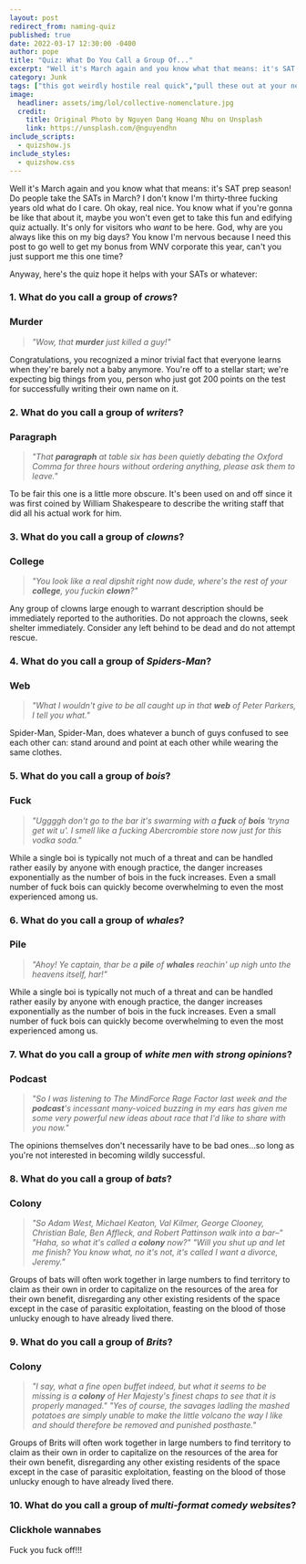 ```yaml
---
layout: post
redirect_from: naming-quiz
published: true
date: 2022-03-17 12:30:00 -0400
author: pope
title: "Quiz: What Do You Call a Group Of..."
excerpt: "Well it's March again and you know what that means: it's SAT prep season! Do people take the SATs in March? I don't know I'm thirty-three fucking years old what do I care. Just take the quiz or don't."
category: Junk
tags: ["this got weirdly hostile real quick","pull these out at your next trivia night","collective nomenclature","a murder of crows","a pile of whales","SAT Prep","totally accurate information","fuccbois","clowns","quiz game","podcasting","Batman","Spider-Man","The British"]
image:
  headliner: assets/img/lol/collective-nomenclature.jpg
  credit:
    title: Original Photo by Nguyen Dang Hoang Nhu on Unsplash
    link: https://unsplash.com/@nguyendhn
include_scripts:
  - quizshow.js
include_styles:
  - quizshow.css
---
```


Well it's March again and you know what that means: it's SAT prep season! Do people take the SATs in March? I don't know I'm thirty-three fucking years old what do I care. Oh okay, real nice. You know what if you're gonna be like that about it, maybe you won't even get to take this fun and edifying quiz actually. It's only for visitors who *want* to be here. God, why are you always like this on my big days? You know I'm nervous because I need this post to go well to get my bonus from WNV corporate this year, can't you just support me this one time?

Anyway, here's the quiz hope it helps with your SATs or whatever:

### 1\. What do you call a group of *crows*?

<div class="answerpanel">
  <h3>Murder</h3>
  <blockquote><em>"Wow, that <strong>murder</strong> just killed a guy!"</em></blockquote>
  <p>Congratulations, you recognized a minor trivial fact that everyone learns when they're barely not a baby anymore. You're off to a stellar start; we're expecting big things from you, person who just got 200 points on the test for successfully writing their own name on it.</p>
</div>

### 2\. What do you call a group of *writers*?

<div class="answerpanel">
  <h3>Paragraph</h3>
  <blockquote><em>"That <strong>paragraph</strong> at table six has been quietly debating the Oxford Comma for three hours without ordering anything, please ask them to leave."</em></blockquote>
  <p>To be fair this one is a little more obscure. It's been used on and off since it was first coined by William Shakespeare to describe the writing staff that did all his actual work for him.</p>
</div>

### 3\. What do you call a group of *clowns*?

<div class="answerpanel">
  <h3>College</h3>
  <blockquote><em>"You look like a real dipshit right now dude, where's the rest of your <strong>college</strong>, you fuckin <strong>clown</strong>?"</em></blockquote>
  <p>Any group of clowns large enough to warrant description should be immediately reported to the authorities. Do not approach the clowns, seek shelter immediately. Consider any left behind to be dead and do not attempt rescue.</p>
</div>

### 4\. What do you call a group of *Spiders-Man*?

<div class="answerpanel">
  <h3>Web</h3>
  <blockquote><em>"What I wouldn't give to be all caught up in that <strong>web</strong> of Peter Parkers, I tell you what."</em></blockquote>
  <p>Spider-Man, Spider-Man, does whatever a bunch of guys confused to see each other can: stand around and point at each other while wearing the same clothes.</p>
</div>

### 5\. What do you call a group of *bois*?

<div class="answerpanel">
  <h3>Fuck</h3>
  <blockquote><em>"Uggggh don't go to the bar it's swarming with a <strong>fuck</strong> of <strong>bois</strong> 'tryna get wit u'. I smell like a fucking Abercrombie store now just for this vodka soda."</em></blockquote>
  <p>While a single boi is typically not much of a threat and can be handled rather easily by anyone with enough practice, the danger increases exponentially as the number of bois in the fuck increases. Even a small number of fuck bois can quickly become overwhelming to even the most experienced among us.</p>
</div>

### 6\. What do you call a group of *whales*?

<div class="answerpanel">
  <h3>Pile</h3>
  <blockquote><em>"Ahoy! Ye captain, thar be a <strong>pile</strong> of <strong>whales</strong> reachin' up nigh unto the heavens itself, har!"</em></blockquote>
  <p>While a single boi is typically not much of a threat and can be handled rather easily by anyone with enough practice, the danger increases exponentially as the number of bois in the fuck increases. Even a small number of fuck bois can quickly become overwhelming to even the most experienced among us.</p>
</div>

### 7\. What do you call a group of *white men with strong opinions*?

<div class="answerpanel">
  <h3>Podcast</h3>
  <blockquote><em>"So I was listening to The MindForce Rage Factor last week and the <strong>podcast</strong>'s incessant many-voiced buzzing in my ears has given me some very powerful new ideas about race that I'd like to share with you now."</em></blockquote>
  <p>The opinions themselves don't necessarily have to be bad ones…so long as you're not interested in becoming wildly successful.</p>
</div>

### 8\. What do you call a group of *bats*?

<div class="answerpanel">
  <h3>Colony</h3>
  <blockquote><em>"So Adam West, Michael Keaton, Val Kilmer, George Clooney, Christian Bale, Ben Affleck, and Robert Pattinson walk into a bar–" "Haha, so what it's called a <strong>colony</strong> now?" "Will you shut up and let me finish? You know what, no it's not, it's called I want a divorce, Jeremy."</em></blockquote>
  <p>Groups of bats will often work together in large numbers to find territory to claim as their own in order to capitalize on the resources of the area for their own benefit, disregarding any other existing residents of the space except in the case of parasitic exploitation, feasting on the blood of those unlucky enough to have already lived there.</p>
</div>

### 9\. What do you call a group of *Brits*?

<div class="answerpanel">
  <h3>Colony</h3>
  <blockquote><em>"I say,  what a fine open buffet indeed, but what it seems to be missing is a <strong>colony</strong> of Her Majesty's finest chaps to see that it is properly managed." "Yes of course, the savages ladling the mashed potatoes are simply unable to make the little volcano the way I like and should therefore be removed and punished posthaste."</em></blockquote>
  <p>Groups of Brits will often work together in large numbers to find territory to claim as their own in order to capitalize on the resources of the area for their own benefit, disregarding any other existing residents of the space except in the case of parasitic exploitation, feasting on the blood of those unlucky enough to have already lived there.</p>
</div>

### 10\. What do you call a group of *multi-format comedy websites*?

<div class="answerpanel">
  <h3>Clickhole wannabes</h3>
  <p>Fuck you fuck off!!!</p>
</div>